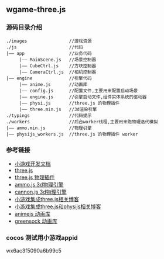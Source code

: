 ## wgame-three.js

### 源码目录介绍
```
./images                //游戏资源
./js                    //代码
|—— app                 //业务代码
     |—— MainScene.js   //场景控制器
     |—— CubeCtrl.js    //方块控制器
     |—— CameraCtrl.js  //相机控制器
|—— engine              //引擎代码
     |—— anime.js       //动画库
     |—— config.js      //配置文件,主要用来配置启动场景
     |—— engine.js      //引擎启动文件,组件实体系统的驱动器
     |—— physi.js       //three.js 的物理插件
     |—— three.min.js   //3d渲染引擎
./typings               //代码提示
./workers               //后台worker线程,主要用来跑物理迭代模拟
|—— ammo.min.js         //物理引擎
|—— physijs_workers.js  //three.js 的物理插件 worker

```

### 参考链接
* [小游戏开发文档](https://mp.weixin.qq.com/debug/wxagame/dev/index.html)
* [three.js](https://threejs.org/)
* [three.js 物理插件](https://github.com/chandlerprall/Physijs)
* [ammo.js 3d物理引擎](https://github.com/kripken/ammo.js/)
* [cannon.js 3d物理引擎](http://www.cannonjs.org/)
* [小游戏集成three.js相关博客](http://blog.csdn.net/register_man/article/details/78950187)
* [小游戏集成three.js和physijs相关博客](http://blog.csdn.net/Register_man/article/details/79022074)
* [animejs 动画库](http://animejs.com/)
* [greensock 动画库](https://greensock.com/)

### cocos 测试用小游戏appid
wx6ac3f5090a6b99c5
